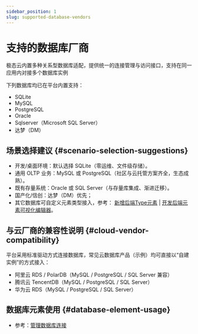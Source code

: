 ```yaml
---
sidebar_position: 1
slug: supported-database-vendors
---
```


# 支持的数据库厂商
极态云内置多种关系型数据库适配，提供统一的连接管理与访问接口，支持在同一应用内对接多个数据库实例

下列数据库均已在平台内置支持：

- SQLite
- MySQL
- PostgreSQL
- Oracle
- Sqlserver（Microsoft SQL Server）
- 达梦（DM）

## 场景选择建议 {#scenario-selection-suggestions}
- 开发/桌面环境：默认选择 SQLite（零运维、文件级存储）。
- 通用 OLTP 业务：MySQL 或 PostgreSQL（社区与云托管方案齐全，生态成熟）。
- 既有存量系统：Oracle 或 SQL Server（与存量库集成、渐进迁移）。
- 国产化/信创：达梦（DM）优先；
- 其它数据库可自定义元素类型接入，参考： [新增后端Type元素](../../extguide/backend/add-backend-type-elements) | [开发后端元素可视化编辑器](../../extguide/backend/develop-backend-element-visual-editor)。

## 与云厂商的兼容性说明 {#cloud-vendor-compatibility}
平台采用标准驱动方式连接数据库，常见云数据库产品（示例）均可直接以“自建实例”的方式接入：

- 阿里云 RDS / PolarDB（MySQL / PostgreSQL / SQL Server 兼容）
- 腾讯云 TencentDB（MySQL / PostgreSQL / SQL Server）
- 华为云 RDS（MySQL / PostgreSQL / SQL Server）

## 数据库元素使用 {#database-element-usage}
- 参考：[管理数据库连接](./manage-database-connections)

